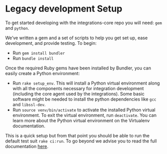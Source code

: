 # Legacy development Setup

To get started developing with the integrations-core repo you will need: `gem`
and `python`.

We’ve written a gem and a set of scripts to help you get set up, ease development,
and provide testing. To begin:

- Run `gem install bundler`
- Run `bundle install`

Once the required Ruby gems have been installed by Bundler, you can easily create
a Python environment:

- Run `rake setup_env`. This will install a Python virtual environment along
  with all the components necessary for integration development (including the
  core agent used by the integrations). Some basic software might be needed to
  install the python dependencies like `gcc` and `libssl-dev`.
- Run `source venv/bin/activate` to activate the installed Python virtual
  environment. To exit the virtual environment, run `deactivate`. You can learn
  more about the Python virtual environment on the Virtualenv documentation.

This is a quick setup but from that point you should be able to run the default
test suit `rake ci:run`.
To go beyond we advise you to read the full documentation [here](https://docs.datadoghq.com/developers/integrations/integration_sdk/).
